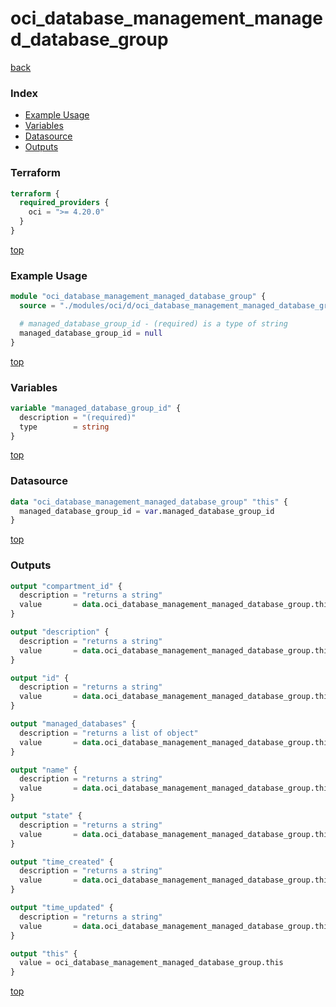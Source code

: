 # oci_database_management_managed_database_group

[back](../oci.md)

### Index

- [Example Usage](#example-usage)
- [Variables](#variables)
- [Datasource](#datasource)
- [Outputs](#outputs)

### Terraform

```terraform
terraform {
  required_providers {
    oci = ">= 4.20.0"
  }
}
```

[top](#index)

### Example Usage

```terraform
module "oci_database_management_managed_database_group" {
  source = "./modules/oci/d/oci_database_management_managed_database_group"

  # managed_database_group_id - (required) is a type of string
  managed_database_group_id = null
}
```

[top](#index)

### Variables

```terraform
variable "managed_database_group_id" {
  description = "(required)"
  type        = string
}
```

[top](#index)

### Datasource

```terraform
data "oci_database_management_managed_database_group" "this" {
  managed_database_group_id = var.managed_database_group_id
}
```

[top](#index)

### Outputs

```terraform
output "compartment_id" {
  description = "returns a string"
  value       = data.oci_database_management_managed_database_group.this.compartment_id
}

output "description" {
  description = "returns a string"
  value       = data.oci_database_management_managed_database_group.this.description
}

output "id" {
  description = "returns a string"
  value       = data.oci_database_management_managed_database_group.this.id
}

output "managed_databases" {
  description = "returns a list of object"
  value       = data.oci_database_management_managed_database_group.this.managed_databases
}

output "name" {
  description = "returns a string"
  value       = data.oci_database_management_managed_database_group.this.name
}

output "state" {
  description = "returns a string"
  value       = data.oci_database_management_managed_database_group.this.state
}

output "time_created" {
  description = "returns a string"
  value       = data.oci_database_management_managed_database_group.this.time_created
}

output "time_updated" {
  description = "returns a string"
  value       = data.oci_database_management_managed_database_group.this.time_updated
}

output "this" {
  value = oci_database_management_managed_database_group.this
}
```

[top](#index)